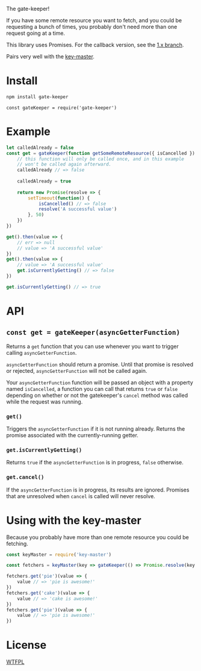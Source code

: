 The gate-keeper!

If you have some remote resource you want to fetch, and you could be requesting a bunch of times, you probably don't need more than one request going at a time.

This library uses Promises.  For the callback version, see the [1.x branch](https://github.com/TehShrike/gate-keeper/tree/1.x).

Pairs very well with the [key-master](https://github.com/TehShrike/key-master).

# Install

```sh
npm install gate-keeper
```

`const gateKeeper = require('gate-keeper')`

# Example

<!-- js
const gateKeeper = require('./')
-->

```js
let calledAlready = false
const get = gateKeeper(function getSomeRemoteResource({ isCancelled }) {
	// this function will only be called once, and in this example
	// won't be called again afterward.
	calledAlready // => false
	
	calledAlready = true
	
	return new Promise(resolve => {
		setTimeout(function() {
			isCancelled() // => false
			resolve('A successful value')
		}, 50)
	})
})

get().then(value => {
	// err => null
	// value => 'A successful value'
})
get().then(value => {
	// value => 'A successful value'
	get.isCurrentlyGetting() // => false
})

get.isCurrentlyGetting() // => true

```

# API

## `const get = gateKeeper(asyncGetterFunction)`

Returns a `get` function that you can use whenever you want to trigger calling `asyncGetterFunction`.

`asyncGetterFunction` should return a promise.  Until that promise is resolved or rejected, `asyncGetterFunction` will not be called again.

Your `asyncGetterFunction` function will be passed an object with a property named `isCancelled`, a function you can call that returns `true` or `false` depending on whether or not the gatekeeper's `cancel` method was called while the request was running.

### `get()`

Triggers the `asyncGetterFunction` if it is not running already.  Returns the promise associated with the currently-running getter.

### `get.isCurrentlyGetting()`

Returns `true` if the `asyncGetterFunction` is in progress, `false` otherwise.

### `get.cancel()`

If the `asyncGetterFunction` is in progress, its results are ignored.  Promises that are unresolved when `cancel` is called will never resolve.

# Using with the key-master

Because you probably have more than one remote resource you could be fetching.

```js
const keyMaster = require('key-master')

const fetchers = keyMaster(key => gateKeeper(() => Promise.resolve(key + ' is awesome!')))

fetchers.get('pie')(value => {
	value // => 'pie is awesome!'
})
fetchers.get('cake')(value => {
	value // => 'cake is awesome!'
})
fetchers.get('pie')(value => {
	value // => 'pie is awesome!'
})

```

# License

[WTFPL](http://wtfpl2.com/)
